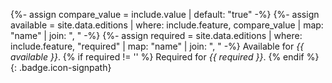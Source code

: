 {%- assign compare_value = include.value | default: "true" -%}
{%- assign available = site.data.editions | where: include.feature, compare_value | map: "name" | join: ", " -%}
{%- assign required = site.data.editions | where: include.feature, "required" | map: "name" | join: ", " -%}
Available for _{{ available }}_. {% if required != '' %} Required for _{{ required }}_. {% endif %}
{: .badge.icon-signpath}
